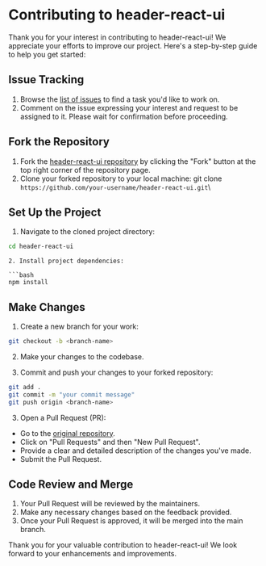 # Contributing to header-react-ui

Thank you for your interest in contributing to header-react-ui! We appreciate your efforts to improve our project. Here's a step-by-step guide to help you get started:

## Issue Tracking

1. Browse the [list of issues](https://github.com/martinyis/header-react-ui/issues) to find a task you'd like to work on.
2. Comment on the issue expressing your interest and request to be assigned to it. Please wait for confirmation before proceeding.

## Fork the Repository

1. Fork the [header-react-ui repository](https://github.com/martinyis/header-react-ui) by clicking the "Fork" button at the top right corner of the repository page.
2. Clone your forked repository to your local machine: git clone `https://github.com/your-username/header-react-ui.git`\

## Set Up the Project

1. Navigate to the cloned project directory:

```bash
cd header-react-ui
```

````
2. Install project dependencies:

```bash
npm install
````

## Make Changes

1. Create a new branch for your work:

```bash
git checkout -b <branch-name>
```

2. Make your changes to the codebase.

3. Commit and push your changes to your forked repository:

```bash
git add .
git commit -m "your commit message"
git push origin <branch-name>
```

3. Open a Pull Request (PR):

- Go to the [original repository](https://github.com/martinyis/header-react-ui).
- Click on "Pull Requests" and then "New Pull Request".
- Provide a clear and detailed description of the changes you've made.
- Submit the Pull Request.

## Code Review and Merge

1. Your Pull Request will be reviewed by the maintainers.
2. Make any necessary changes based on the feedback provided.
3. Once your Pull Request is approved, it will be merged into the main branch.

Thank you for your valuable contribution to header-react-ui! We look forward to your enhancements and improvements.
